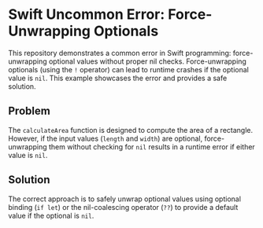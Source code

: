 # Swift Uncommon Error: Force-Unwrapping Optionals

This repository demonstrates a common error in Swift programming: force-unwrapping optional values without proper nil checks. Force-unwrapping optionals (using the `!` operator) can lead to runtime crashes if the optional value is `nil`. This example showcases the error and provides a safe solution.

## Problem

The `calculateArea` function is designed to compute the area of a rectangle. However, if the input values (`length` and `width`) are optional, force-unwrapping them without checking for `nil` results in a runtime error if either value is `nil`.

## Solution

The correct approach is to safely unwrap optional values using optional binding (`if let`) or the nil-coalescing operator (`??`) to provide a default value if the optional is `nil`.